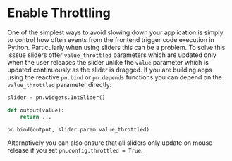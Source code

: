 # Enable Throttling

One of the simplest ways to avoid slowing down your application is simply to control how often events from the frontend trigger code execution in Python. Particularly when using sliders this can be a problem. To solve this isssue sliders offer `value_throttled` parameters which are updated only when the user releases the slider unlike the `value` parameter which is updated continuously as the slider is dragged. If you are building apps using the reactive `pn.bind` or `pn.depends` functions you can depend on the `value_throttled` parameter directly:

```python
slider = pn.widgets.IntSlider()

def output(value):
    return ...

pn.bind(output, slider.param.value_throttled)
```

Alternatively you can also ensure that all sliders only update on mouse release if you set `pn.config.throttled = True`.